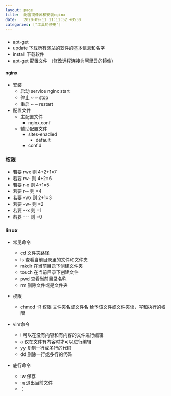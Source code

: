 ```yaml
---
layout: page
title:  配置镜像源和安装nginx
date:   2020-09-11 11:11:52 +0530
categories: ["工具的使用"]
---
```


###

- apt-get 
- update 下载所有网站的软件的基本信息和名字
- install  下载软件
- apt-get 配置文件 （修改远程连接为阿里云的镜像）

#### nginx

- 安装
    - 启动 service nginx start
    - 停止 ~ ~ stop
    - 重启 ~ ~ restart
- 配置文件
    - 主配置文件
        - nginx.conf
    - 辅助配置文件
        - sites-enadied
            - default
        - conf.d
    

### 权限

- 若要 rwx 则 4+2+1=7
- 若要 rw- 则 4+2=6
- 若要 r-x 则 4+1=5
- 若要 r-- 则 =4
- 若要 -wx 则 2+1=3
- 若要 -w- 则 =2
- 若要 --x 则 =1
- 若要 --- 则 =0

### linux

- 常见命令
    - cd 文件夹路径 
    - ls 查看当前目录里的文件和文件夹
    - mkdir 在当前目录下创建文件夹
    - touch 在当前目录下创建文件
    - pwd 查看当前目录名称
    - rm 删除文件或是文件夹
- 权限
    - chmod -R 权限 文件夹名或文件名 给予该文件或文件夹读，写和执行的权限

- vim命令
    - i 可以在没有内容和有内容的文件进行编辑
    - a 仅在文件有内容时才可以进行编辑
    - yy 复制一行或多行的代码
    - dd 删除一行或多行的代码
- 底行命令
    - :w 保存
    - :q 退出当前文件
    - ：
    